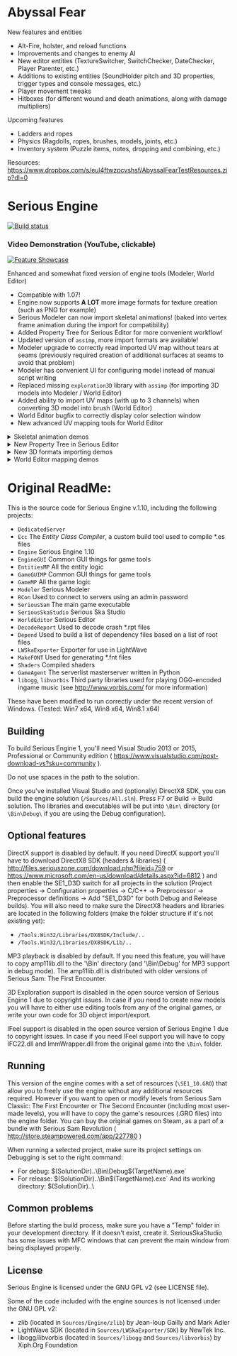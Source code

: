 # Abyssal Fear

New features and entities
* Alt-Fire, holster, and reload functions
* Improvements and changes to enemy AI
* New editor entities (TextureSwitcher, SwitchChecker, DateChecker, Player Parenter, etc.)
* Additions to existing entities (SoundHolder pitch and 3D properties, trigger types and console messages, etc.)
* Player movement tweaks
* Hitboxes (for different wound and death animations, along with damage multipliers)

Upcoming features
* Ladders and ropes
* Physics (Ragdolls, ropes, brushes, models, joints, etc.)
* Inventory system (Puzzle items, notes, dropping and combining, etc.)

Resources: https://www.dropbox.com/s/eul4ftwzpcvshsf/AbyssalFearTestResources.zip?dl=0

# Serious Engine

[![Build status](https://ci.appveyor.com/api/projects/status/32r7s2skrgm9ubva?retina=true)](https://ci.appveyor.com/project/SeriousAlexej/Serious-Engine)

### Video Demonstration (YouTube, clickable)
[![Feature Showcase](https://img.youtube.com/vi/0rrdHwJSGF8/maxresdefault.jpg)](https://youtu.be/0rrdHwJSGF8)

Enhanced and somewhat fixed version of engine tools (Modeler, World Editor)
* Compatible with 1.07!
* Engine now supports **A LOT** more image formats for texture creation (such as PNG for example)
* Serious Modeler can now import skeletal animations! (baked into vertex frame animation during the import for compatibility)
* Added Property Tree for Serious Editor for more convenient workflow!
* Updated version of `assimp`, more import formats are available!
* Modeler upgrade to correctly read imported UV map without tears at seams (previously required creation of additional surfaces at seams to avoid that problem)
* Modeler has convenient UI for configuring model instead of manual script writing
* Replaced missing `exploration3D` library with `assimp` (for importing 3D models into Modeler / World Editor)
* Added ability to import UV maps (with up to 3 channels) when converting 3D model into brush (World Editor)
* World Editor bugfix to correctly display color selection window
* New advanced UV mapping tools for World Editor

<details>
  <summary>Skeletal animation demos</summary>
  
  <p align="center">
  Skeletal animation import support in Serious Modeler
  </p>
  <p align="center">
    <img src="https://raw.githubusercontent.com/SeriousAlexej/Serious-Engine/master/Help/run_flesh.gif">
  </p>
  <p align="center">
  Same model with automatically generated triangles per each bone
    <img src="https://raw.githubusercontent.com/SeriousAlexej/Serious-Engine/master/Help/run_bones.gif">
  </p>
</details>

<details>
  <summary>New Property Tree in Serious Editor</summary>

  <p align="center">
    <img src="https://raw.githubusercontent.com/SeriousAlexej/Serious-Engine/master/Help/editor_property_tree.gif">
  </p>
  <p align="center">
    <img src="https://raw.githubusercontent.com/SeriousAlexej/Serious-Engine/master/Help/editor_property_tree_2.gif">
  </p>
</details>

<details>
  <summary>New 3D formats importing demos</summary>
  
  <p align="center">
  Importing 3D meshes with multiple UV maps as brushes in World Editor
  </p>
  <p align="center">
    <img src="https://raw.githubusercontent.com/SeriousAlexej/Serious-Engine/master/Help/editor_model.gif">
  </p>
  
  <p align="center">
  List of new supported 3D file formats
  </p>
  <p align="center">
    <img src="https://raw.githubusercontent.com/SeriousAlexej/Serious-Engine/master/Help/modeler_formats.gif">
  </p>
  
  <p align="center">
  Modeler correctly imports UV map without distorsions by default
  </p>
  <p align="center">
    <img src="https://raw.githubusercontent.com/SeriousAlexej/Serious-Engine/master/Help/modeler.gif">
  </p>
</details>

<details>
  <summary>World Editor mapping demos</summary>
  
  <p align="center">
  3D Importing with UV maps - General demo:
  </p>
  <p align="center">
    <img src="https://raw.githubusercontent.com/SeriousAlexej/Serious-Engine/master/Help/Import3D_Demo.gif">
  </p>
  
  <p align="center">
  Advanced mapping - General demo:
  </p>
  <p align="center">
    <img src="https://raw.githubusercontent.com/SeriousAlexej/Serious-Engine/master/Help/AdvancedMapping_Demo.gif">
  </p>
  
  <p align="center">
  Advanced mapping - Rotation alignment:
  </p>
  <p align="center">
    <img src="https://raw.githubusercontent.com/SeriousAlexej/Serious-Engine/master/Help/AdvancedMapping_Rotate.gif">
  </p>
  
  <p align="center">
  Advanced mapping - Alignment by adjacent edge:
  </p>
  <p align="center">
    <img src="https://raw.githubusercontent.com/SeriousAlexej/Serious-Engine/master/Help/AdvancedMapping_Adjacent.gif">
  </p>
  
  <p align="center">
  Advanced mapping - Alignment by tangent edge:
  </p>
  <p align="center">
    <img src="https://raw.githubusercontent.com/SeriousAlexej/Serious-Engine/master/Help/AdvancedMapping_Tangent.gif">
  </p>
  
  <p align="center">
  Advanced mapping - Alignment by adjacent and tangent edges:
  </p>
  <p align="center">
    <img src="https://raw.githubusercontent.com/SeriousAlexej/Serious-Engine/master/Help/AdvancedMapping_Adjacent_Tangent.gif">
  </p>
</details>

Original ReadMe:
=======================

This is the source code for Serious Engine v.1.10, including the following projects:

* `DedicatedServer`
* `Ecc` The *Entity Class Compiler*, a custom build tool used to compile *.es files
* `Engine` Serious Engine 1.10
* `EngineGUI` Common GUI things for game tools
* `EntitiesMP` All the entity logic
* `GameGUIMP` Common GUI things for game tools
* `GameMP` All the game logic
* `Modeler` Serious Modeler
* `RCon` Used to connect to servers using an admin password
* `SeriousSam` The main game executable
* `SeriousSkaStudio` Serious Ska Studio
* `WorldEditor` Serious Editor
* `DecodeReport` Used to decode crash *.rpt files
* `Depend` Used to build a list of dependency files based on a list of root files
* `LWSkaExporter` Exporter for use in LightWave
* `MakeFONT` Used for generating *.fnt files
* `Shaders` Compiled shaders
* `GameAgent` The serverlist masterserver written in Python
* `libogg`, `libvorbis` Third party libraries used for playing OGG-encoded ingame music (see http://www.vorbis.com/ for more information)

These have been modified to run correctly under the recent version of Windows. (Tested: Win7 x64, Win8 x64, Win8.1 x64)

Building
--------

To build Serious Engine 1, you'll need Visual Studio 2013 or 2015, Professional or Community edition ( https://www.visualstudio.com/post-download-vs?sku=community ).

Do not use spaces in the path to the solution.

Once you've installed Visual Studio and (optionally) DirectX8 SDK, you can build the engine solution (`/Sources/All.sln`). Press F7 or Build -> Build solution. The libraries and executables will be put into `\Bin\` directory (or `\Bin\Debug\` if you are using the Debug configuration).

Optional features
-----------------

DirectX support is disabled by default. If you need DirectX support you'll have to download DirectX8 SDK (headers & libraries) ( http://files.seriouszone.com/download.php?fileid=759 or https://www.microsoft.com/en-us/download/details.aspx?id=6812 ) and then enable the SE1_D3D switch for all projects in the solution (Project properties -> Configuration properties -> C/C++ -> Preprocessor -> Preprocessor definitions -> Add "SE1_D3D" for both Debug and Release builds). You will also need to make sure the DirectX8 headers and libraries are located in the following folders (make the folder structure if it's not existing yet):
* `/Tools.Win32/Libraries/DX8SDK/Include/..`
* `/Tools.Win32/Libraries/DX8SDK/Lib/..`

MP3 playback is disabled by default. If you need this feature, you will have to copy amp11lib.dll to the '\Bin\' directory (and '\Bin\Debug\' for MP3 support in debug mode). The amp11lib.dll is distributed with older versions of Serious Sam: The First Encounter.

3D Exploration support is disabled in the open source version of Serious Engine 1 due to copyright issues. In case if you need to create new models you will have to either use editing tools from any of the original games, or write your own code for 3D object import/export.

IFeel support is disabled in the open source version of Serious Engine 1 due to copyright issues. In case if you need IFeel support you will have to copy IFC22.dll and ImmWrapper.dll from the original game into the `\Bin\` folder.

Running
-------

This version of the engine comes with a set of resources (`\SE1_10.GRO`) that allow you to freely use the engine without any additional resources required. However if you want to open or modify levels from Serious Sam Classic: The First Encounter or The Second Encounter (including most user-made levels), you will have to copy the game's resources (.GRO files) into the engine folder. You can buy the original games on Steam, as a part of a bundle with Serious Sam Revolution ( http://store.steampowered.com/app/227780 )

When running a selected project, make sure its project settings on Debugging is set to the right command:
* For debug:
    $(SolutionDir)..\Bin\Debug\$(TargetName).exe`
* For release:
    $(SolutionDir)..\Bin\$(TargetName).exe`
And its working directory:
    $(SolutionDir)..\

Common problems
---------------

Before starting the build process, make sure you have a "Temp" folder in your development directory. If it doesn't exist, create it.
SeriousSkaStudio has some issues with MFC windows that can prevent the main window from being displayed properly.

License
-------

Serious Engine is licensed under the GNU GPL v2 (see LICENSE file).

Some of the code included with the engine sources is not licensed under the GNU GPL v2:

* zlib (located in `Sources/Engine/zlib`) by Jean-loup Gailly and Mark Adler
* LightWave SDK (located in `Sources/LWSkaExporter/SDK`) by NewTek Inc.
* libogg/libvorbis (located in `Sources/libogg` and `Sources/libvorbis`) by Xiph.Org Foundation
